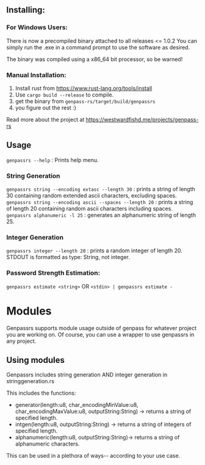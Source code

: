 ## Installing:

### For Windows Users:
There is now a precompiled binary attached to all releases <= 1.0.2
You can simply run the .exe in a command prompt to use the software as desired.

The binary was compiled using a x86_64 bit processor, so be warned!

### Manual Installation:

1. Install rust from https://www.rust-lang.org/tools/install
2. Use `cargo build --release` to compile.
3. get the binary from `genpass-rs/target/build/genpassrs`
4. you figure out the rest :)

Read more about the project at https://westwardfishd.me/projects/genpass-rs

## Usage

`genpassrs --help` : Prints help menu.
### String Generation
`genpassrs string --encoding extasc --length 30` : prints a string of length 30 containing random extended ascii characters, excluding spaces.
`genpassrs string --encoding ascii --spaces --length 20` : prints a string of length 20 containing random ascii characters including spaces.
`genpassrs alphanumeric -l 25` : generates an alphanumeric string of length 25. 
### Integer Generation
`genpassrs integer --length 20` : prints a random integer of length 20. STDOUT is formatted as type: String, not integer.
### Password Strength Estimation:
`genpassrs estimate <string>` OR `<stdin> | genpassrs estimate -`
# Modules
Genpassrs supports module usage outside of genpass for whatever project you are working on. Of course, you can use a wrapper to use genpassrs in any project.

## Using modules
Genpassrs includes string generation AND integer generation in stringgeneration.rs

This includes the functions: 
- generator(length:u8, char_encodingMinValue:u8, char_encodingMaxValue:u8, outputString:String) -> returns a string of specified length.
- intgen(length:u8, outputString:String) -> returns a string of integers of specified length.
- alphanumeric(length:u8, outputString:String)-> returns a string of alphanumeric characters.

This can be used in a plethora of ways-- according to your use case. 

